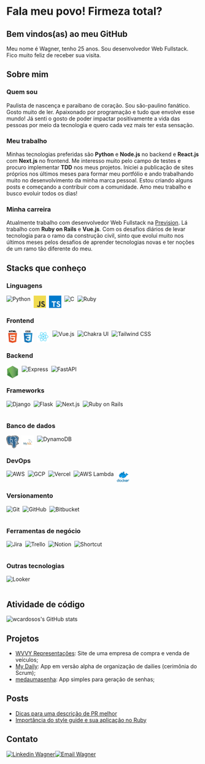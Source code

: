 # Fala meu povo! Firmeza total?

## Bem vindos(as) ao meu GitHub
Meu nome é Wagner, tenho 25 anos. Sou desenvolvedor Web Fullstack. Fico muito feliz de receber sua visita.

## Sobre mim
### Quem sou
Paulista de nascença e paraibano de coração. Sou são-paulino fanático. Gosto muito de ler. Apaixonado por programação e tudo que envolve esse mundo! Já senti o gosto de poder impactar positivamente a vida das pessoas por meio da tecnologia e quero cada vez mais ter esta sensação.
### Meu trabalho
Minhas tecnologias preferidas são **Python** e **Node.js** no backend e **React.js** com **Next.js** no frontend. Me interesso muito pelo campo de testes e procuro implementar **TDD** nos meus projetos. Iniciei a publicação de sites próprios nos últimos meses para formar meu portfólio e ando trabalhando muito no desenvolvimento da minha marca pessoal. Estou criando alguns posts e começando a contribuir com a comunidade. Amo meu trabalho e busco evoluir todos os dias!
### Minha carreira
Atualmente trabalho com desenvolvedor Web Fullstack na [Prevision](https://www.prevision.com.br/). Lá trabalho com **Ruby on Rails** e **Vue.js**. Com os desafios diários de levar tecnologia para o ramo da construção civil, sinto que evoluí muito nos últimos meses pelos desafios de aprender tecnologias novas e ter noções de um ramo tão diferente do meu.

## Stacks que conheço
### Linguagens
<div style="display: flex; gap: 8px">
  <img height="32" src="https://cdn4.iconfinder.com/data/icons/logos-and-brands/512/267_Python_logo-512.png" alt="Python"/>
  <img height="32" src="https://raw.githubusercontent.com/github/explore/80688e429a7d4ef2fca1e82350fe8e3517d3494d/topics/javascript/javascript.png" alt="Javascript"/>
  <img height="32" src="https://raw.githubusercontent.com/github/explore/80688e429a7d4ef2fca1e82350fe8e3517d3494d/topics/typescript/typescript.png" alt="Typescript"/>
  <img height="32" src="https://cdn.iconscout.com/icon/free/png-512/c-programming-569564.png" alt="C"/>
  <img height="32" src="https://upload.wikimedia.org/wikipedia/commons/thumb/7/73/Ruby_logo.svg/1024px-Ruby_logo.svg.png" alt="Ruby"/>
</div>

### Frontend
<div style="display: flex; gap: 8px">
  <img height="32" src="https://raw.githubusercontent.com/github/explore/80688e429a7d4ef2fca1e82350fe8e3517d3494d/topics/html/html.png" alt="HTML5"/>
  <img height="32" src="https://raw.githubusercontent.com/github/explore/80688e429a7d4ef2fca1e82350fe8e3517d3494d/topics/css/css.png" alt="CSS"/>
  <img height="32" src="https://raw.githubusercontent.com/github/explore/80688e429a7d4ef2fca1e82350fe8e3517d3494d/topics/react/react.png" alt="React"/>
  <img height="32" src="https://seeklogo.com/images/V/vuejs-logo-17D586B587-seeklogo.com.png" alt="Vue.js"/>
  <img height="32" src="https://www.coffeeclass.io/logos/chakra-ui.png" alt="Chakra UI"/>
  <img height="32" src="https://upload.wikimedia.org/wikipedia/commons/thumb/d/d5/Tailwind_CSS_Logo.svg/1024px-Tailwind_CSS_Logo.svg.png" alt="Tailwind CSS"/>
</div>

### Backend
<div style="display: flex; gap: 8px">
  <img height="32" src="https://raw.githubusercontent.com/github/explore/80688e429a7d4ef2fca1e82350fe8e3517d3494d/topics/nodejs/nodejs.png" alt="Nodejs"/>
  <img height="32" src="https://upload.wikimedia.org/wikipedia/commons/6/64/Expressjs.png" alt="Express" />
  <img height="32" src="https://fastapi.tiangolo.com/img/logo-margin/logo-teal.png" alt="FastAPI" />
</div>

### Frameworks
<div style="display: flex; gap: 8px">
  <img height="32" src="https://seeklogo.com/images/D/django-logo-F46C1DD95E-seeklogo.com.png" alt="Django"/>
  <img height="32" src="https://seeklogo.com/images/F/flask-logo-44C507ABB7-seeklogo.com.png" alt="Flask" />
  <img height="32" src="https://seeklogo.com/images/N/next-js-logo-8FCFF51DD2-seeklogo.com.png" alt="Next.js" />
  <img height="32" src="https://seeklogo.com/images/R/rails-logo-DD0927D290-seeklogo.com.png" alt="Ruby on Rails" />
</div>

### Banco de dados
<div style="display: flex; gap: 8px">
  <img height="32" src="https://raw.githubusercontent.com/github/explore/80688e429a7d4ef2fca1e82350fe8e3517d3494d/topics/postgresql/postgresql.png" alt="PostegreSQL"/>
  <img height="32" src="https://raw.githubusercontent.com/github/explore/80688e429a7d4ef2fca1e82350fe8e3517d3494d/topics/mysql/mysql.png" alt="MySQL"/>
  <img height="32" src="https://upload.wikimedia.org/wikipedia/commons/f/fd/DynamoDB.png" alt="DynamoDB" />
</div>

### DevOps
<div style="display: flex; gap: 8px">
  <img height="32" src="https://seeklogo.com/images/A/amazon-web-services-aws-logo-6C2E3DCD3E-seeklogo.com.png" alt="AWS"/>
  <img height="32" src="https://seeklogo.com/images/G/google-cloud-logo-ADE788217F-seeklogo.com.png" alt="GCP"/>
  <img height="32" src="https://logowik.com/content/uploads/images/vercel1868.jpg" alt="Vercel"/>
  <img height="32" src="https://seeklogo.com/images/A/aws-lambda-logo-AE95CFC218-seeklogo.com.png" alt="AWS Lambda" />
  <img height="32" src="https://raw.githubusercontent.com/github/explore/80688e429a7d4ef2fca1e82350fe8e3517d3494d/topics/docker/docker.png" alt="Docker"/>
</div>

### Versionamento
<div style="display: flex; gap: 8px">
  <img height="32" src="https://git-scm.com/images/logos/downloads/Git-Icon-1788C.png" alt="Git"/>
  <img height="32" src="https://cdn3.iconfinder.com/data/icons/inficons/512/github.png" alt="GitHub"/>
  <img height="32" src="https://cdn4.iconfinder.com/data/icons/logos-and-brands/512/44_Bitbucket_logo_logos-512.png" alt="Bitbucket"/>
</div>

### Ferramentas de negócio
<div style="display: flex; gap: 8px">
  <img height="32" src="https://cdn.worldvectorlogo.com/logos/jira-1.svg" alt="Jira"/>
  <img height="32" src="https://cdn.iconscout.com/icon/free/png-512/trello-6-569395.png" alt="Trello"/>
  <img height="32" src="https://cdn.iconscout.com/icon/free/png-512/notion-1693557-1442598.png" alt="Notion"/>
  <img height="32" src="https://miro.medium.com/v2/resize:fit:1400/format:webp/1*W2iBP-WcLhrBDOifDmDSSw.png" alt="Shortcut"/>
</div>

### Outras tecnologias
<div style="display: flex; gap: 8px">
  <img height="32" src="https://seeklogo.com/images/G/google-looker-logo-B27BD25E4E-seeklogo.com.png" alt="Looker"/>
</div>

## Atividade de código
![wcardosos's GitHub stats](https://github-readme-stats.vercel.app/api?username=wcardosos&show_icons=true&theme=dracula)

## Projetos
- [WVVY Representações](https://wvvyrepresentacoesveiculos.com.br): Site de uma empresa de compra e venda de veículos;
- [My Daily](https://my-daily-wcardosos.vercel.app): App em versão alpha de organização de dailies (cerimônia do Scrum);
- [medaumasenha](medaumasenha.vercel.app): App simples para geração de senhas;

## Posts
- [Dicas para uma descrição de PR melhor](https://dev.to/wcardosos/dicas-para-uma-descricao-de-pr-melhor-5b3n)
- [Importância do style guide e sua aplicação no Ruby](https://medium.com/prevision-tech/import%C3%A2ncia-do-style-guide-e-sua-aplica%C3%A7%C3%A3o-no-ruby-4638255678b4)

## Contato
<div style="display: flex">
  <a href="https://www.linkedin.com/in/wagner-cardoso-dev">
    <img alt="Linkedin Wagner" width="32" src="https://cdn2.iconfinder.com/data/icons/social-media-2285/512/1_Linkedin_unofficial_colored_svg-512.png" />
  </a>
  <a href="mailto:wagnerdev01@gmail.com">
    <img alt="Email Wagner" width="32" src="https://cdn4.iconfinder.com/data/icons/logos-brands-in-colors/48/google-gmail-512.png" />
  </a>
</div>
